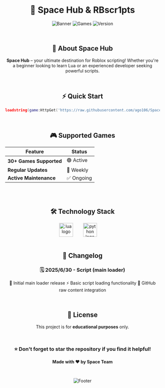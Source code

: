<div align="center">
  
# 🚀 Space Hub & RBscr1pts

![Banner](https://img.shields.io/badge/🚀_SPACE_HUB-Your_Roblox_Scripting_Destination-6e40c9?style=for-the-badge&logo=rocket&logoColor=white)
![Games](https://img.shields.io/badge/🎮_25+_Games_Supported-8b9dc3?style=for-the-badge&logo=gamepad&logoColor=white)
![Version](https://img.shields.io/badge/📌_Version_2025.11.22-6e40c9?style=for-the-badge&logo=star&logoColor=white)

</div>

<br>

<div align="center">

## 📖 About Space Hub

**Space Hub** – your ultimate destination for Roblox scripting! Whether you're a beginner looking to learn Lua or an experienced developer seeking powerful scripts.

</div>

<br>

<div align="center">

## ⚡ Quick Start

```lua
loadstring(game:HttpGet('https://raw.githubusercontent.com/ago106/Space-Hub/refs/heads/main/loader.lua'))()
```

</div>

<br>

<div align="center">

## 🎮 Supported Games

| Feature | Status |
|---------|--------|
| **30+ Games Supported** | 🟢 Active |
| **Regular Updates** | 🔄 Weekly |
| **Active Maintenance** | ✅ Ongoing |

</div>

<br>

<br>

<div align="center">

## 🛠️ Technology Stack

<img src="https://cdn.jsdelivr.net/gh/devicons/devicon/icons/lua/lua-original.svg" height="45" alt="lua logo"  />
<img width="25" />
<img src="https://cdn.jsdelivr.net/gh/devicons/devicon/icons/python/python-original.svg" height="45" alt="python logo"  />
<img width="25" />

</div>

<br>

<div align="center">

## 📜 Changelog

### 🗓️ 2025/6/30 - Script (main loader)
🎉 Initial main loader release
⚡ Basic script loading functionality
🔗 GitHub raw content integration

</div>

<br>

<div align="center">

## 📄 License

This project is for **educational purposes** only.

<br>

### ⭐ Don't forget to star the repository if you find it helpful!

**Made with ❤️ by Space Team**

<br>

![Footer](https://img.shields.io/badge/🚀_Explore_Space_Hub-6e40c9?style=for-the-badge&logo=rocket&logoColor=white)

</div>
